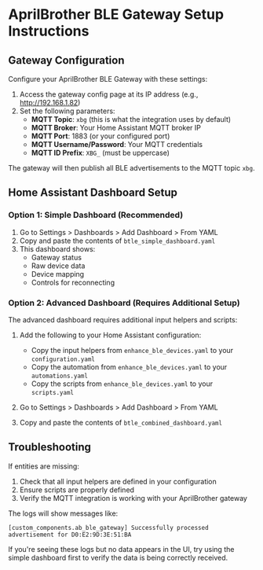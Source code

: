 # AprilBrother BLE Gateway Setup Instructions

## Gateway Configuration

Configure your AprilBrother BLE Gateway with these settings:

1. Access the gateway config page at its IP address (e.g., http://192.168.1.82)
2. Set the following parameters:
   - **MQTT Topic**: `xbg` (this is what the integration uses by default)
   - **MQTT Broker**: Your Home Assistant MQTT broker IP
   - **MQTT Port**: 1883 (or your configured port)
   - **MQTT Username/Password**: Your MQTT credentials
   - **MQTT ID Prefix**: `XBG_` (must be uppercase)

The gateway will then publish all BLE advertisements to the MQTT topic `xbg`.

## Home Assistant Dashboard Setup

### Option 1: Simple Dashboard (Recommended)

1. Go to Settings > Dashboards > Add Dashboard > From YAML
2. Copy and paste the contents of `btle_simple_dashboard.yaml`
3. This dashboard shows:
   - Gateway status
   - Raw device data
   - Device mapping
   - Controls for reconnecting

### Option 2: Advanced Dashboard (Requires Additional Setup)

The advanced dashboard requires additional input helpers and scripts:

1. Add the following to your Home Assistant configuration:
   - Copy the input helpers from `enhance_ble_devices.yaml` to your `configuration.yaml`
   - Copy the automation from `enhance_ble_devices.yaml` to your `automations.yaml`
   - Copy the scripts from `enhance_ble_devices.yaml` to your `scripts.yaml`

2. Go to Settings > Dashboards > Add Dashboard > From YAML
3. Copy and paste the contents of `btle_combined_dashboard.yaml`

## Troubleshooting

If entities are missing:
1. Check that all input helpers are defined in your configuration
2. Ensure scripts are properly defined
3. Verify the MQTT integration is working with your AprilBrother gateway

The logs will show messages like:
```
[custom_components.ab_ble_gateway] Successfully processed advertisement for D0:E2:9D:3E:51:BA
```

If you're seeing these logs but no data appears in the UI, try using the simple dashboard first to verify the data is being correctly received.